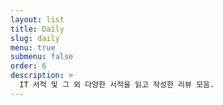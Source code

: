 ```yaml
---
layout: list
title: Daily
slug: daily
menu: true
submenu: false
order: 6
description: >
  IT 서적 및 그 외 다양한 서적을 읽고 작성한 리뷰 모음.
---
```

